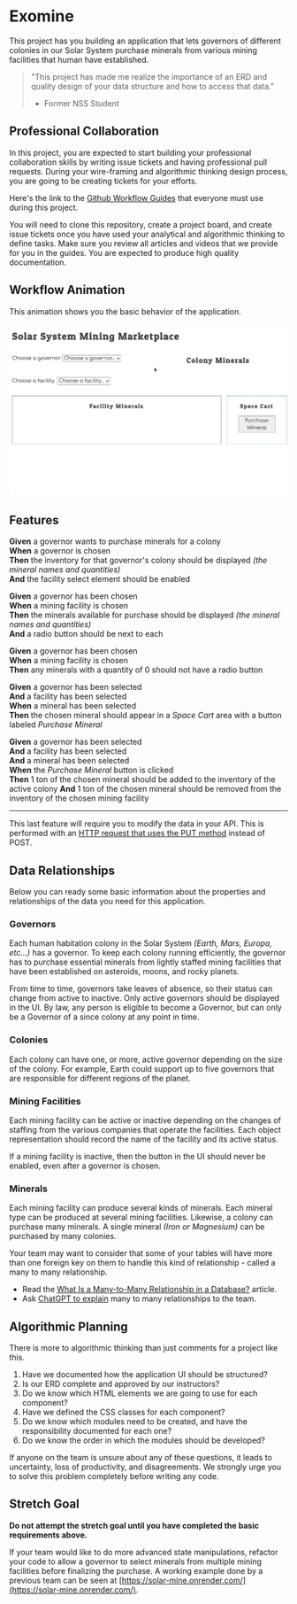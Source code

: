 # Exomine

This project has you building an application that lets governors of different colonies in our Solar System purchase minerals from various mining facilities that human have established.

> "This project has made me realize the importance of an ERD and quality design of your data structure and how to access that data."
>   - Former NSS Student

## Professional Collaboration

In this project, you are expected to start building your professional collaboration skills by writing issue tickets and having professional pull requests. During your wire-framing and algorithmic thinking design process, you are going to be creating tickets for your efforts.

Here's the link to the [Github Workflow Guides](https://nashville-software-school.github.io/github-workflow/) that everyone must use during this project.

You will need to clone this repository, create a project board, and create issue tickets once you have used your analytical and algorithmic thinking to define tasks. Make sure you review all articles and videos that we provide for you in the guides. You are expected to produce high quality documentation.

## Workflow Animation

This animation shows you the basic behavior of the application.

![](./images/exomine.gif)

## Features

**Given** a governor wants to purchase minerals for a colony<br/>
**When** a governor is chosen<br/>
**Then** the inventory for that governor's colony should be displayed _(the mineral names and quantities)_<br/>
**And** the facility select element should be enabled

**Given** a governor has been chosen<br/>
**When** a mining facility is chosen<br/>
**Then** the minerals available for purchase should be displayed _(the mineral names and quantities)_<br/>
**And** a radio button should be next to each

**Given** a governor has been chosen<br/>
**When** a mining facility is chosen<br/>
**Then** any minerals with a quantity of 0 should not have a radio button<br/>


**Given** a governor has been selected<br/>
**And** a facility has been selected<br/>
**When** a mineral has been selected<br/>
**Then** the chosen mineral should appear in a _Space Cart_ area with a button labeled _Purchase Mineral_


**Given** a governor has been selected<br/>
**And** a facility has been selected<br/>
**And** a mineral has been selected<br/>
**When** the _Purchase Mineral_ button is clicked<br/>
**Then** 1 ton of the chosen mineral should be added to the inventory of the active colony
**And** 1 ton of the chosen mineral should be removed from the inventory of the chosen mining facility<br/>

---

This last feature will require you to modify the data in your API. This is performed with an [HTTP request that uses the PUT method](https://dev.to/silvenleaf/fetch-api-easiest-explanation-part-3-4-put-by-silvenleaf-3oe8) instead of POST.

## Data Relationships

Below you can ready some basic information about the properties and relationships of the data you need for this application. 

### Governors

Each human habitation colony in the Solar System _(Earth, Mars, Europa, etc...)_ has a governor. To keep each colony running efficiently, the governor has to purchase essential minerals from lightly staffed mining facilities that have been established on asteroids, moons, and rocky planets.

From time to time, governors take leaves of absence, so their status can change from active to inactive. Only active governors should be displayed in the UI. By law, any person is eligible to become a Governor, but can only be a Governor of a since colony at any point in time.

### Colonies

Each colony can have one, or more, active governor depending on the size of the colony. For example, Earth could support up to five governors that are responsible for different regions of the planet.

### Mining Facilities

Each mining facility can be active or inactive depending on the changes of staffing from the various companies that operate the facilities. Each object representation should record the name of the facility and its active status.

If a mining facility is inactive, then the button in the UI should never be enabled, even after a governor is chosen.

### Minerals

Each mining facility can produce several kinds of minerals. Each mineral type can be produced at several mining facilities. Likewise, a colony can purchase many minerals. A single mineral _(Iron or Magnesium)_ can be purchased by many colonies.

Your team may want to consider that some of your tables will have more than one foreign key on them to handle this kind of relationship - called a many to many relationship.

* Read the [What Is a Many-to-Many Relationship in a Database?](https://www.vertabelo.com/blog/many-to-many-relationship/) article.
* Ask [ChatGPT to explain](https://chat.openai.com/) many to many relationships to the team.


## Algorithmic Planning

There is more to algorithmic thinking than just comments for a project like this.

1. Have we documented how the application UI should be structured?
2. Is our ERD complete and approved by our instructors?
3. Do we know which HTML elements we are going to use for each component?
4. Have we defined the CSS classes for each component?
5. Do we know which modules need to be created, and have the responsibility documented for each one?
6. Do we know the order in which the modules should be developed?

If anyone on the team is unsure about any of these questions, it leads to uncertainty, loss of productivity, and disagreements. We strongly urge you to solve this problem completely before writing any code. 


## Stretch Goal

**Do not attempt the stretch goal until you have completed the basic requirements above.**

If your team would like to do more advanced state manipulations, refactor your code to allow a governor to select minerals from multiple mining facilities before finalizing the purchase. A working example done by a previous team can be seen at [https://solar-mine.onrender.com/](https://solar-mine.onrender.com/). 
